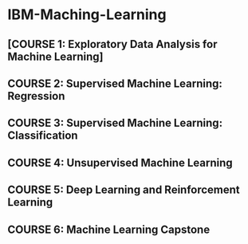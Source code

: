 # IBM-Maching-Learning

## [COURSE 1: Exploratory Data Analysis for Machine Learning]
## COURSE 2: Supervised Machine Learning: Regression
## COURSE 3: Supervised Machine Learning: Classification
## COURSE 4: Unsupervised Machine Learning
## COURSE 5: Deep Learning and Reinforcement Learning
## COURSE 6: Machine Learning Capstone
